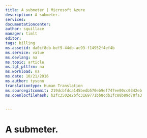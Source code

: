 ```yaml
---
title: A submeter | Microsoft Azure
description: A submeter.
services: 
documentationcenter: 
author: squillace
manager: timlt
editor: 
tags: billing
ms.assetid: da0cf8db-bef9-44db-ac93-f14952f4ef4b
ms.service: value
ms.devlang: na
ms.topic: article
ms.tgt_pltfrm: na
ms.workload: na
ms.date: 10/21/2016
ms.author: tysonn
translationtype: Human Translation
ms.sourcegitcommit: 219dcbfdca145bedb570eb9ef747ee00cc0342eb
ms.openlocfilehash: b2fc3502e2bfc3169771bb8cdb1fc88b89d70fa3


---
```

# <a name="to-be-submitted"></a>A submeter.



<!--HONumber=Nov16_HO2-->


